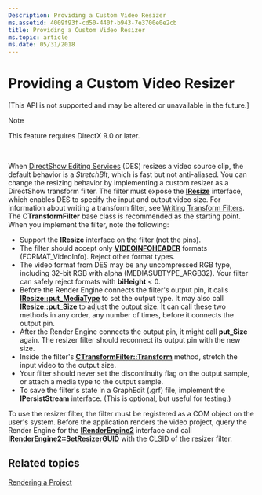 ```yaml
---
Description: Providing a Custom Video Resizer
ms.assetid: 4009f93f-cd50-440f-b943-7e3700e0e2cb
title: Providing a Custom Video Resizer
ms.topic: article
ms.date: 05/31/2018
---
```


# Providing a Custom Video Resizer

\[This API is not supported and may be altered or unavailable in the future.\]

> [!Note]  
> This feature requires DirectX 9.0 or later.

 

When [DirectShow Editing Services](directshow-editing-services.md) (DES) resizes a video source clip, the default behavior is a *StretchBlt*, which is fast but not anti-aliased. You can change the resizing behavior by implementing a custom resizer as a DirectShow transform filter. The filter must expose the [**IResize**](iresize.md) interface, which enables DES to specify the input and output video size. For information about writing a transform filter, see [Writing Transform Filters](writing-transform-filters.md). The **CTransformFilter** base class is recommended as the starting point. When you implement the filter, note the following:

-   Support the **IResize** interface on the filter (not the pins).
-   The filter should accept only [**VIDEOINFOHEADER**](/previous-versions/windows/desktop/api/amvideo/ns-amvideo-videoinfoheader) formats (FORMAT\_VideoInfo). Reject other format types.
-   The video format from DES may be any uncompressed RGB type, including 32-bit RGB with alpha (MEDIASUBTYPE\_ARGB32). Your filter can safely reject formats with **biHeight** < 0.
-   Before the Render Engine connects the filter's output pin, it calls [**IResize::put\_MediaType**](iresize-put-mediatype.md) to set the output type. It may also call [**IResize::put\_Size**](iresize-put-size.md) to adjust the output size. It can call these two methods in any order, any number of times, before it connects the output pin.
-   After the Render Engine connects the output pin, it might call **put\_Size** again. The resizer filter should reconnect its output pin with the new size.
-   Inside the filter's [**CTransformFilter::Transform**](ctransformfilter-transform.md) method, stretch the input video to the output size.
-   Your filter should never set the discontinuity flag on the output sample, or attach a media type to the output sample.
-   To save the filter's state in a GraphEdit (.grf) file, implement the **IPersistStream** interface. (This is optional, but useful for testing.)

To use the resizer filter, the filter must be registered as a COM object on the user's system. Before the application renders the video project, query the Render Engine for the [**IRenderEngine2**](irenderengine2.md) interface and call [**IRenderEngine2::SetResizerGUID**](irenderengine2-setresizerguid.md) with the CLSID of the resizer filter.

## Related topics

<dl> <dt>

[Rendering a Project](rendering-a-project.md)
</dt> </dl>

 

 



